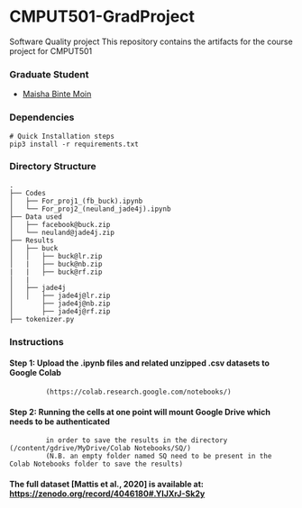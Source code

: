 # CMPUT501-GradProject
Software Quality project
This repository contains the artifacts for the course project for CMPUT501
### Graduate Student
 - [Maisha Binte Moin]()
### Dependencies

 ````shell
 # Quick Installation steps
 pip3 install -r requirements.txt
 ````

### Directory Structure
```
.                                                                  
├── Codes                                                                        
│   ├── For_proj1_(fb_buck).ipynb
│   └── For_proj2_(neuland_jade4j).ipynb                                                          
├── Data used                                                                          
│   ├── facebook@buck.zip
│   └── neuland@jade4j.zip                                                           
├── Results                                                                    
│   ├── buck
│   │   ├── buck@lr.zip
│   |   ├── buck@nb.zip
|   |   ├── buck@rf.zip                                                                   
│   |
│   ├── jade4j
│   │   ├── jade4j@lr.zip
│       ├── jade4j@nb.zip
│       ├── jade4j@rf.zip
├── tokenizer.py

```
### Instructions

#### Step 1: Upload the .ipynb files and related unzipped .csv datasets to Google Colab
             (https://colab.research.google.com/notebooks/)

#### Step 2: Running the cells at one point will mount Google Drive which needs to be authenticated
             in order to save the results in the directory (/content/gdrive/MyDrive/Colab Notebooks/SQ/)
             (N.B. an empty folder named SQ need to be present in the Colab Notebooks folder to save the results)

#### The full dataset [Mattis et al., 2020] is available at: https://zenodo.org/record/4046180#.YIJXrJ-Sk2y 
